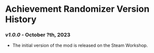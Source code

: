 # Achievement Randomizer Version History

<!-- markdownlint-disable MD001 -->

### _v1.0.0_ - October ?th, 2023

- The initial version of the mod is released on the Steam Workshop.

